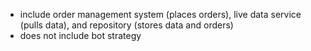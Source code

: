 - include order management system (places orders), live data service (pulls data), and repository (stores data and orders)
- does not include bot strategy
